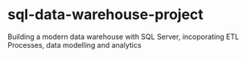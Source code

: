 # sql-data-warehouse-project
Building a modern data warehouse with SQL Server, incoporating ETL Processes, data modelling and analytics
